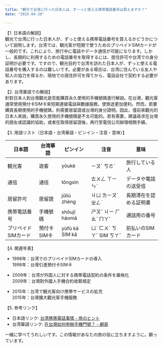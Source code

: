 ```yaml
---
title: "観光で台湾に行った日本人は、ずーっと使える携帯電話番号は買えますか？"
date: "2025-04-20"

---
```


【1. 日本語の解説】  
観光で台湾に行った日本人が、ずっと使える携帯電話番号を買えるかどうかについて説明します。台湾では、観光客が短期で使うためのプリペイドSIMカードが一般的です。これにより、旅行中に電話やデータ通信が可能になります。しかし、長期的に利用するための電話番号を取得するには、居住許可や台湾での身分証明が必要です。ですので、観光目的で台湾を訪れた日本人が、ずっと使える電話番号を購入するのは難しいです。必要がある場合は、台湾に住んでいる友人や知人の協力を得るか、現地での居住許可を得てから、電話会社で契約する必要があります。

【2. 台湾華語での解説】  
針對日本人到台灣觀光是否能購買永久使用的手機號碼進行解說。在台灣，觀光客通常使用預付卡SIM卡來短期連接電話與數據服務，使旅途更加便利。然而，若要購買長期使用的手機號碼，則需要居留證或台灣的身分證明。因此，僅前來觀光的日本人來說，購買永久使用的手機號碼是不太可能的。若有需要，建議尋求在台灣的朋友或認識的協助，或者在取得居留證後，再行至電信公司辦理相關手續。

【3. 用語リスト（日本語・台湾華語・ピンイン・注音・意味）】  

| 日本語         | 台湾華語        | ピンイン   | 注音     | 意味               |
|--------------|-------------|----------|---------|------------------|
| 観光客         | 遊客          | yóukè    | ㄧㄡˊ ㄎㄜˋ  | 旅行している人       |
| 通信          | 通信          | tōngxìn  | ㄊㄨㄥ ㄒㄧㄣˋ | データや電話の送受信  |
| 居留許可       | 居留證        | jūliú zhèng | ㄐㄩ ㄌㄧㄡˊ ㄓㄥˋ | 長期滞在を認める証明書|
| 携帯電話番号     | 手機號碼       | shǒujī hàomǎ | ㄕㄡˇ ㄐㄧ ㄏㄠˋ ㄇㄚˇ | 通話用の番号         |
| プリペイドSIMカード | 預付卡SIM卡   | yùfù kǎ SIM kǎ | ㄩˋ ㄈㄨˋ ㄎㄚˇ SIM ㄎㄚˇ | 前払いのSIMカード    |

【4. 関連年表】  

- 1998年：台湾でのプリペイドSIMカードの導入  
1998年：台灣引進預付卡SIM卡

- 2009年：台湾が外国人に対する携帯電話契約の条件を厳格化  
2009年：台灣對外國人手機合約收緊規定

- 2015年：台湾で観光客向け携帯サービスの拡充  
2015年：台灣擴大觀光客手機服務

【5. 参考リンク】  

- 日本語リンク: [台湾携帯電話事情 - 旅のヒント](https://www.japantravel.com/ja/taipei/mobile-phone-in-taiwan/58872)  
- 台湾華語リンク: [在台灣如何申辦手機門號？ - 網易](https://3g.163.com/all/article/EOK8Q2S60773KM0Y.html)

一緒に学べてうれしいです。この情報があなたの旅の役に立ちますように。願っています。
